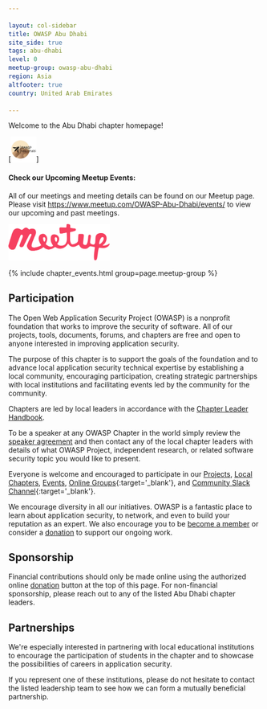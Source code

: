 ```yaml
---

layout: col-sidebar
title: OWASP Abu Dhabi
site_side: true
tags: abu-dhabi
level: 0
meetup-group: owasp-abu-dhabi
region: Asia
altfooter: true
country: United Arab Emirates

---
```


Welcome to the Abu Dhabi chapter homepage!

[<img src="assets/images/Owasp%20Abu%20Dhabi_Logo_Dunes.PNG" style="width: 10%; height: 10%;" alt="OWASP Abu Dhabi Logo" />]

#### Check our Upcoming Meetup Events:
All of our meetings and meeting details can be found on our Meetup page.
Please visit <https://www.meetup.com/OWASP-Abu-Dhabi/events/> to view our upcoming and past meetings.

[<img src="assets/images/logo-meetup.svg" style="width: 40%;" alt="OWASP Abu Dhabi on Meetup.com" />](http://www.meetup.com/OWASP-Abu-Dhabi)
<br style="clear: left;"/>

{% include chapter_events.html group=page.meetup-group %}

## Participation
The Open Web Application Security Project (OWASP) is a nonprofit foundation that works to improve the security of software. All of our projects, tools, documents, forums, and chapters are free and open to anyone interested in improving application security.

The purpose of this chapter is to support the goals of the foundation and to advance local application security technical expertise by establishing a local community, encouraging participation, creating strategic partnerships with local institutions and facilitating events led by the community for the community.

Chapters are led by local leaders in accordance with the [Chapter Leader Handbook](/www-policy/operational/chapter-handbook-existing.html).

To be a speaker at any OWASP Chapter in the world simply review the [speaker agreement](/www-policy/legal/speaker-agreement.html) and then contact any of the local chapter leaders with details of what OWASP Project, independent research, or related software security topic you would like to present.

Everyone is welcome and encouraged to participate in our [Projects](/projects), [Local Chapters](/chapters), [Events](/events), [Online Groups](https://groups.google.com/a/owasp.com/){:target='_blank'}, and [Community Slack Channel](https://owasp.slack.com/){:target='_blank'}.

We encourage diversity in all our initiatives. OWASP is a fantastic place to learn about application security, to network, and even to build your reputation as an expert. We also encourage you to be [become a member](/membership) or consider a [donation](/donate) to support our ongoing work.

## Sponsorship
Financial contributions should only be made online using the authorized online [donation](/donate) button at the top of this page. For non-financial sponsorship, please reach out to any of the listed Abu Dhabi chapter leaders.

## Partnerships
We're especially interested in partnering with local educational institutions to encourage the participation of students in the chapter and to showcase the possibilities of careers in application security.

If you represent one of these institutions, please do not hesitate to contact the listed leadership team to see how we can form a mutually beneficial partnership.
